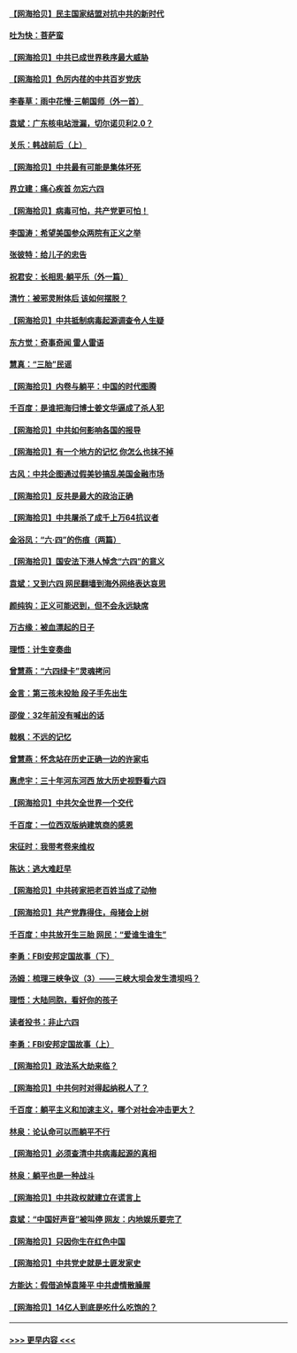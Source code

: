 #### [【网海拾贝】民主国家结盟对抗中共的新时代](../pages/nsc993/n13031717.md?t=06190302) 
#### [吐为快：菩萨蛮](../pages/nsc993/n13030033.md?t=06190302) 
#### [【网海拾贝】中共已成世界秩序最大威胁](../pages/nsc993/n13028138.md?t=06190302) 
#### [【网海拾贝】色厉内荏的中共百岁党庆](../pages/nsc993/n13025582.md?t=06190302) 
#### [李春草：雨中花慢‧三朝国师（外一首）](../pages/nsc993/n13025567.md?t=06190302) 
#### [袁斌：广东核电站泄漏，切尔诺贝利2.0？](../pages/nsc993/n13025475.md?t=06190302) 
#### [关乐：韩战前后（上）](../pages/nsc993/n13025387.md?t=06190302) 
#### [【网海拾贝】中共最有可能是集体坏死](../pages/nsc993/n13023101.md?t=06190302) 
#### [界立建：痛心疾首 勿忘六四](../pages/nsc993/n13022339.md?t=06190302) 
#### [【网海拾贝】病毒可怕，共产党更可怕！](../pages/nsc993/n13020728.md?t=06190302) 
#### [李国涛：希望美国参众两院有正义之举](../pages/nsc993/n13020674.md?t=06190302) 
#### [张彼特：给儿子的忠告](../pages/nsc993/n13018934.md?t=06190302) 
#### [祝君安：长相思‧躺平乐（外一篇）](../pages/nsc993/n13018923.md?t=06190302) 
#### [清竹：被邪灵附体后 该如何摆脱？](../pages/nsc993/n13018877.md?t=06190302) 
#### [【网海拾贝】中共抵制病毒起源调查令人生疑](../pages/nsc993/n13017785.md?t=06190302) 
#### [东方觉：奇事奇闻 雷人雷语](../pages/nsc993/n13017577.md?t=06190302) 
#### [慧真：“三胎”民谣](../pages/nsc993/n13017394.md?t=06190302) 
#### [【网海拾贝】内卷与躺平：中国的时代图腾](../pages/nsc993/n13016128.md?t=06190302) 
#### [千百度：是谁把海归博士姜文华逼成了杀人犯](../pages/nsc993/n13015218.md?t=06190302) 
#### [【网海拾贝】中共如何影响各国的报导](../pages/nsc993/n13012599.md?t=06190302) 
#### [【网海拾贝】有一个地方的记忆 你怎么也抹不掉](../pages/nsc993/n13009802.md?t=06190302) 
#### [古风：中共企图通过假美钞搞乱美国金融市场](../pages/nsc993/n13009626.md?t=06190302) 
#### [【网海拾贝】反共是最大的政治正确](../pages/nsc993/n13007051.md?t=06190302) 
#### [【网海拾贝】中共屠杀了成千上万64抗议者](../pages/nsc993/n13002713.md?t=06190302) 
#### [金浴凤：“六·四”的伤痕（两篇）](../pages/nsc993/n13001719.md?t=06190302) 
#### [【网海拾贝】国安法下港人悼念“六四”的意义](../pages/nsc993/n13001039.md?t=06190302) 
#### [袁斌：又到六四 网民翻墙到海外网络表达哀思](../pages/nsc993/n13000995.md?t=06190302) 
#### [颜纯钩：正义可能迟到，但不会永远缺席](../pages/nsc993/n13000920.md?t=06190302) 
#### [万古缘：被血漂起的日子](../pages/nsc993/n13000914.md?t=06190302) 
#### [理悟：计生变奏曲](../pages/nsc993/n13000414.md?t=06190302) 
#### [曾慧燕：“六四绿卡”灵魂拷问](../pages/nsc993/n13000277.md?t=06190302) 
#### [金言：第三孩未投胎 段子手先出生](../pages/nsc993/n13000215.md?t=06190302) 
#### [邵俊：32年前没有喊出的话](../pages/nsc993/n13000181.md?t=06190302) 
#### [戟枫：不远的记忆](../pages/nsc993/n13000121.md?t=06190302) 
#### [曾慧燕：怀念站在历史正确一边的许家屯](../pages/nsc993/n13000073.md?t=06190302) 
#### [惠虎宇：三十年河东河西 放大历史视野看六四](../pages/nsc993/n13000018.md?t=06190302) 
#### [【网海拾贝】中共欠全世界一个交代](../pages/nsc993/n12998706.md?t=06190302) 
#### [千百度：一位西双版纳建筑商的感恩](../pages/nsc993/n12998487.md?t=06190302) 
#### [宋征时：我带考卷来维权](../pages/nsc993/n12994088.md?t=06190302) 
#### [陈达：逃大难赶早](../pages/nsc993/n12993569.md?t=06190302) 
#### [【网海拾贝】中共砖家把老百姓当成了动物](../pages/nsc993/n12993483.md?t=06190302) 
#### [【网海拾贝】共产党靠得住，母猪会上树](../pages/nsc993/n12990730.md?t=06190302) 
#### [千百度：中共放开生三胎 网民：“爱谁生谁生”](../pages/nsc993/n12990644.md?t=06190302) 
#### [李勇：FBI安邦定国故事（下）](../pages/nsc993/n12987854.md?t=06190302) 
#### [汤姆：梳理三峡争议（3）——三峡大坝会发生溃坝吗？](../pages/nsc993/n12989806.md?t=06190302) 
#### [理悟：大陆同胞，看好你的孩子](../pages/nsc993/n12989778.md?t=06190302) 
#### [读者投书：非止六四](../pages/nsc993/n12989673.md?t=06190302) 
#### [李勇：FBI安邦定国故事（上）](../pages/nsc993/n12987749.md?t=06190302) 
#### [【网海拾贝】政法系大劫来临？](../pages/nsc993/n12987596.md?t=06190302) 
#### [【网海拾贝】中共何时对得起纳税人了？](../pages/nsc993/n12985578.md?t=06190302) 
#### [千百度：躺平主义和加速主义，哪个对社会冲击更大？](../pages/nsc993/n12985512.md?t=06190302) 
#### [林泉：论认命可以而躺平不行](../pages/nsc993/n12985505.md?t=06190302) 
#### [【网海拾贝】必须查清中共病毒起源的真相](../pages/nsc993/n12984276.md?t=06190302) 
#### [林泉：躺平也是一种战斗](../pages/nsc993/n12984194.md?t=06190302) 
#### [【网海拾贝】中共政权就建立在谎言上](../pages/nsc993/n12981880.md?t=06190302) 
#### [袁斌：“中国好声音”被叫停 网友：内地娱乐要完了](../pages/nsc993/n12981826.md?t=06190302) 
#### [【网海拾贝】只因你生在红色中国](../pages/nsc993/n12979096.md?t=06190302) 
#### [【网海拾贝】中共党史就是土匪发家史](../pages/nsc993/n12976478.md?t=06190302) 
#### [方能达：假借追悼袁隆平 中共虚情散臊腥](../pages/nsc993/n12976396.md?t=06190302) 
#### [【网海拾贝】14亿人到底是吃什么吃饱的？](../pages/nsc993/n12974125.md?t=06190302) 

----
#### [ >>> 更早内容 <<< ](../indexes/nsc993-earlier.md)
